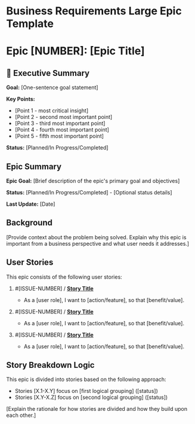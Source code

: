 # Business Requirements Large Epic Template

# Epic [NUMBER]: [Epic Title]

## 📌 Executive Summary

**Goal:** [One-sentence goal statement]

**Key Points:**

- [Point 1 - most critical insight]
- [Point 2 - second most important point]
- [Point 3 - third most important point]
- [Point 4 - fourth most important point]
- [Point 5 - fifth most important point]

**Status:** [Planned/In Progress/Completed]

## Epic Summary

**Epic Goal:** [Brief description of the epic's primary goal and objectives]

**Status:** [Planned/In Progress/Completed] - [Optional status details]

**Last Update:** [Date]

## Background

[Provide context about the problem being solved. Explain why this epic is important from a business perspective and what user needs it addresses.]

## User Stories

This epic consists of the following user stories:

1. #[ISSUE-NUMBER] / [**Story Title**](./story-[EPIC-NUM]-[STORY-NUM]-[SHORT-TITLE].md)

   - As a [user role], I want to [action/feature], so that [benefit/value].

2. #[ISSUE-NUMBER] / [**Story Title**](./story-[EPIC-NUM]-[STORY-NUM]-[SHORT-TITLE].md)

   - As a [user role], I want to [action/feature], so that [benefit/value].

3. #[ISSUE-NUMBER] / [**Story Title**](./story-[EPIC-NUM]-[STORY-NUM]-[SHORT-TITLE].md)

   - As a [user role], I want to [action/feature], so that [benefit/value].

<!-- Add more stories as needed -->

## Story Breakdown Logic

This epic is divided into stories based on the following approach:

- Stories [X.1-X.Y] focus on [first logical grouping] ([status])
- Stories [X.Y-X.Z] focus on [second logical grouping] ([status])

[Explain the rationale for how stories are divided and how they build upon each other.]
